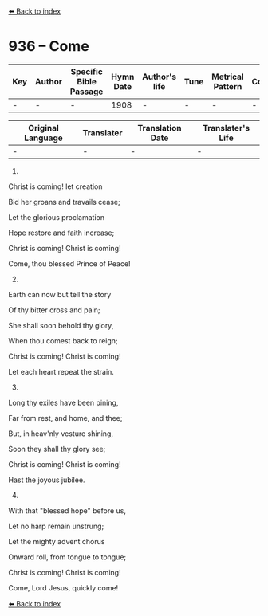 [⬅️ Back to index](../README.md)

# 936 – Come

Key | Author   | Specific Bible Passage     |Hymn Date |Author's life |Tune |Metrical Pattern   |Composer/Source
-- | --------- | ---------------------------|----------|--------------|-----|-------------------|-------------  
- |- |- |1908 |- |- |- |-

Original Language | Translater | Translation Date   | Translater's Life  
----------------- | --------- | --------------------|-------------     
\- |- |- |-




1.

Christ is coming!  let creation

Bid her groans and travails cease;

Let the glorious proclamation

Hope restore and faith increase;

Christ is coming!  Christ is coming!

Come, thou blessed Prince of Peace!



2.

Earth can now but tell the story

Of thy bitter cross and pain;

She shall soon behold thy glory,

When thou comest back to reign;

Christ is coming!  Christ is coming!

Let each heart repeat the strain.



3.

Long thy exiles have been pining,

Far from rest, and home, and thee;

But, in heav'nly vesture shining,

Soon they shall thy glory see;

Christ is coming!  Christ is coming!

Hast the joyous jubilee.



4.

With that "blessed hope" before us,

Let no harp remain unstrung;

Let the mighty advent chorus

Onward roll, from tongue to tongue;

Christ is coming!  Christ is coming!

Come, Lord Jesus, quickly come!

[⬅️ Back to index](../README.md)
